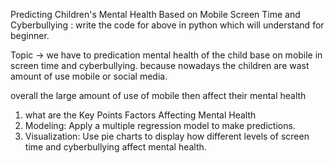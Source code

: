 Predicting Children's Mental Health Based on Mobile Screen Time and Cyberbullying :
write the code for above in python which will understand for beginner.

Topic -> we have to predication mental health  of the child base on mobile in screen time  and cyberbullying. because nowadays the children are wast amount of use  mobile or social media.

overall the large amount of use of mobile then affect their mental health   
1. what are the Key Points Factors Affecting Mental Health
2. Modeling: Apply a multiple regression model to make predictions.
3. Visualization: Use pie charts to display how different levels of screen time and cyberbullying affect mental health.
